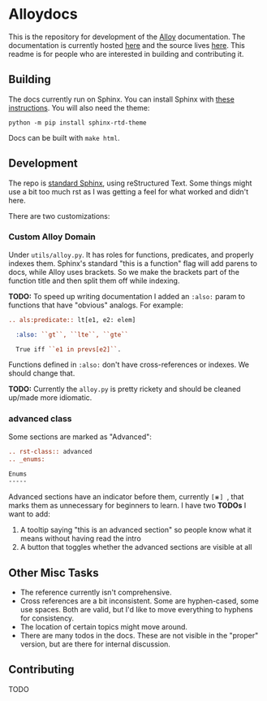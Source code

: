 # Alloydocs

This is the repository for development of the [Alloy](http://www.alloytools.org/) documentation. The documentation is currently hosted [here](https://alloy.readthedocs.io/en/latest/language/index.html) and the source lives [here](https://github.com/hwayne/alloydocs). This readme is for people who are interested in building and contributing it.

## Building


The docs currently run on Sphinx. You can install Sphinx with [these instructions](https://www.sphinx-doc.org/en/master/usage/installation.html). You will also need the theme:

```
python -m pip install sphinx-rtd-theme
```

Docs can be built with ``make html``.

## Development

The repo is [standard Sphinx](https://www.sphinx-doc.org/en/master/intro.html), using reStructured Text. Some things might use a bit too much rst as I was getting a feel for what worked and didn't here.

There are two customizations:

### Custom Alloy Domain

Under `utils/alloy.py`. It has roles for functions, predicates, and properly indexes them. Sphinx's standard "this is a function" flag will add parens to docs, while Alloy uses brackets. So we make the brackets part of the function title and then split them off while indexing.

**TODO:** To speed up writing documentation I added an `:also:` param to functions that have "obvious" analogs. For example:

```rst
.. als:predicate:: lt[e1, e2: elem]

  :also: ``gt``, ``lte``, ``gte``

  True iff ``e1 in prevs[e2]``.
```

Functions defined in `:also:` don't have cross-references or indexes. We should change that.

**TODO:** Currently the `alloy.py` is pretty rickety and should be cleaned up/made more idiomatic.

### advanced class

Some sections are marked as "Advanced":

```rst
.. rst-class:: advanced
.. _enums:

Enums
-----
```

Advanced sections have an indicator before them, currently `[⋇] `, that marks them as unnecessary for beginners to learn. I have two **TODOs** I want to add:

1. A tooltip saying "this is an advanced section" so people know what it means without having read the intro
1. A button that toggles whether the advanced sections are visible at all


## Other Misc Tasks

* The reference currently isn't comprehensive.
* Cross references are a bit inconsistent. Some are hyphen-cased, some use spaces. Both are valid, but I'd like to move everything to hyphens for consistency.
* The location of certain topics might move around.
* There are many todos in the docs. These are not visible in the "proper" version, but are there for internal discussion.

## Contributing

TODO
